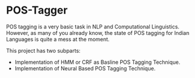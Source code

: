 # POS-Tagger
POS tagging is a very basic task in NLP and Computational Linguistics. However, as many of you already know, the state of POS tagging for Indian Languages is quite a mess at the moment. 

This project has two subparts:
<ul>
  <li> Implementation of HMM or CRF as Basline POS Tagging Technique. </li>
  <li> Implementation of Neural Based POS Tagging Technique. </li>
</ul>
